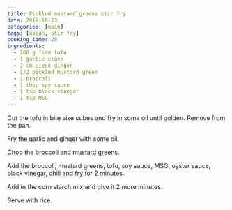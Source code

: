 ```yaml
---
title: Pickled mustard greens stir fry
date: 2018-10-23
categories: [main]
tags: [asian, stir fry]
cooking_time: 20
ingredients:
  - 200 g firm tofu
  - 1 garlic clove
  - 2 cm piece ginger
  - 1/2 pickled mustard green
  - 1 broccoli
  - 1 tbsp soy sauce
  - 1 tsp black vinegar
  - 1 tsp MSG
---
```


Cut the tofu in bite size cubes and fry in some oil until golden. Remove from the pan.

Fry the garlic and ginger with some oil.

Chop the broccoli and mustard greens.

Add the broccoli, mustard greens, tofu, soy sauce, MSG, oyster sauce, black vinegar, chili and fry for 2 minutes.

Add in the corn starch mix and give it 2 more minutes.

Serve with rice.
